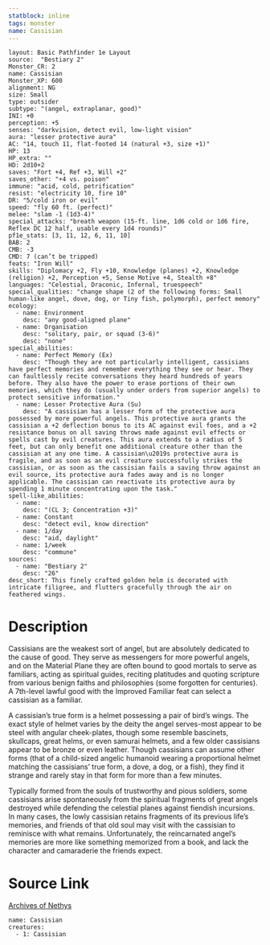 ```yaml
---
statblock: inline
tags: monster
name: Cassisian
---
```

```statblock
layout: Basic Pathfinder 1e Layout
source:  "Bestiary 2"
Monster_CR: 2
name: Cassisian
Monster_XP: 600
alignment: NG
size: Small
type: outsider
subtype: "(angel, extraplanar, good)"
INI: +0
perception: +5
senses: "darkvision, detect evil, low-light vision"
aura: "lesser protective aura"
AC: "14, touch 11, flat-footed 14 (natural +3, size +1)"
HP: 13
HP_extra: ""
HD: 2d10+2
saves: "Fort +4, Ref +3, Will +2"
saves_other: "+4 vs. poison"
immune: "acid, cold, petrification"
resist: "electricity 10, fire 10"
DR: "5/cold iron or evil"
speed: "fly 60 ft. (perfect)"
melee: "slam -1 (1d3-4)"
special_attacks: "breath weapon (15-ft. line, 1d6 cold or 1d6 fire, Reflex DC 12 half, usable every 1d4 rounds)"
pf1e_stats: [3, 11, 12, 6, 11, 10]
BAB: 2
CMB: -3
CMD: 7 (can’t be tripped)
feats: "Iron Will"
skills: "Diplomacy +2, Fly +10, Knowledge (planes) +2, Knowledge (religion) +2, Perception +5, Sense Motive +4, Stealth +8"
languages: "Celestial, Draconic, Infernal, truespeech"
special_qualities: "change shape (2 of the following forms: Small human-like angel, dove, dog, or Tiny fish, polymorph), perfect memory"
ecology:
  - name: Environment
    desc: "any good-aligned plane"
  - name: Organisation
    desc: "solitary, pair, or squad (3-6)"
    desc: "none"
special_abilities:
  - name: Perfect Memory (Ex)
    desc: "Though they are not particularly intelligent, cassisians have perfect memories and remember everything they see or hear. They can faultlessly recite conversations they heard hundreds of years before. They also have the power to erase portions of their own memories, which they do (usually under orders from superior angels) to protect sensitive information."
  - name: Lesser Protective Aura (Su)
    desc: "A cassisian has a lesser form of the protective aura possessed by more powerful angels. This protective aura grants the cassisian a +2 deflection bonus to its AC against evil foes, and a +2 resistance bonus on all saving throws made against evil effects or spells cast by evil creatures. This aura extends to a radius of 5 feet, but can only benefit one additional creature other than the cassisian at any one time. A cassisian\u2019s protective aura is fragile, and as soon as an evil creature successfully strikes the cassisian, or as soon as the cassisian fails a saving throw against an evil source, its protective aura fades away and is no longer applicable. The cassisian can reactivate its protective aura by spending 1 minute concentrating upon the task."
spell-like_abilities:
  - name:
    desc: "(CL 3; Concentration +3)"
  - name: Constant
    desc: "detect evil, know direction"
  - name: 1/day
    desc: "aid, daylight"
  - name: 1/week
    desc: "commune"
sources:
  - name: "Bestiary 2"
    desc: "26"
desc_short: This finely crafted golden helm is decorated with intricate filigree, and flutters gracefully through the air on feathered wings. 
```
# Description
Cassisians are the weakest sort of angel, but are absolutely dedicated to the cause of good. They serve as messengers for more powerful angels, and on the Material Plane they are often bound to good mortals to serve as familiars, acting as spiritual guides, reciting platitudes and quoting scripture from various benign faiths and philosophies (some forgotten for centuries). A 7th-level lawful good with the Improved Familiar feat can select a cassisian as a familiar. 

A cassisian’s true form is a helmet possessing a pair of bird’s wings. The exact style of helmet varies by the deity the angel serves-most appear to be steel with angular cheek-plates, though some resemble bascinets, skullcaps, great helms, or even samurai helmets, and a few older cassisians appear to be bronze or even leather. Though cassisians can assume other forms (that of a child-sized angelic humanoid wearing a proportional helmet matching the cassisians’ true form, a dove, a dog, or a fish), they find it strange and rarely stay in that form for more than a few minutes. 

Typically formed from the souls of trustworthy and pious soldiers, some cassisians arise spontaneously from the spiritual fragments of great angels destroyed while defending the celestial planes against fiendish incursions. In many cases, the lowly cassisian retains fragments of its previous life’s memories, and friends of that old soul may visit with the cassisian to reminisce with what remains. Unfortunately, the reincarnated angel’s memories are more like something memorized from a book, and lack the character and camaraderie the friends expect.
# Source Link
[Archives of Nethys](https://aonprd.com/MonsterDisplay.aspx?ItemName=Cassisian)
```encounter-table
name: Cassisian
creatures:
  - 1: Cassisian
```
